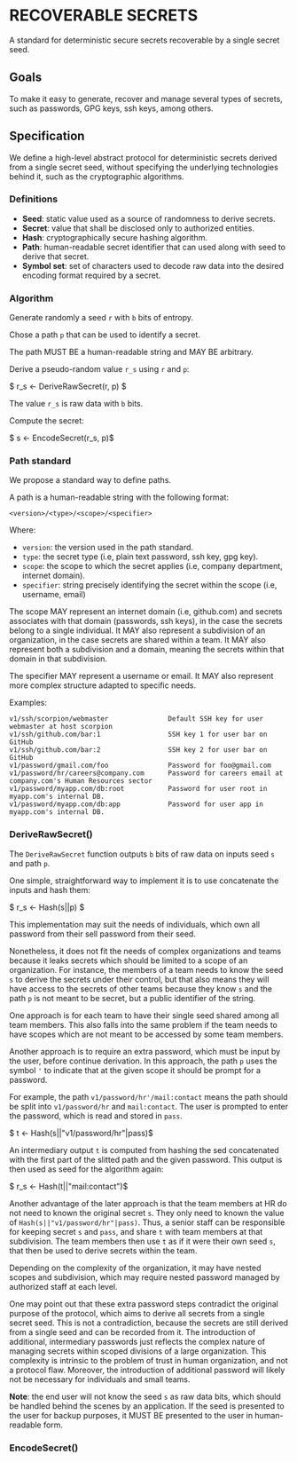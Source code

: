 # RECOVERABLE SECRETS

A standard for deterministic secure secrets recoverable by a single secret seed.

## Goals

To make it easy to generate, recover and manage several types of secrets, such
as passwords, GPG keys, ssh keys, among others.

## Specification

We define a high-level abstract protocol for deterministic secrets derived from
a single secret seed, without specifying the underlying technologies behind it,
such as the cryptographic algorithms.

### Definitions

- **Seed**: static value used as a source of randomness to derive secrets.
- **Secret**: value that shall be disclosed only to authorized entities.
- **Hash**: cryptographically secure hashing algorithm.
- **Path**: human-readable secret identifier that can used along with seed to
  derive that secret.
- **Symbol set**: set of characters used to decode raw data into the desired
  encoding format required by a secret.

### Algorithm

Generate randomly a seed `r` with `b` bits of entropy.

Chose a path `p` that can be used to identify a secret.

The path MUST BE a human-readable string and MAY BE arbitrary.

Derive a pseudo-random value `r_s` using `r` and `p`:

$ r_s <- DeriveRawSecret(r, p) $

The value `r_s` is raw data with `b` bits.

Compute the secret:

$ s <- EncodeSecret(r_s, p)$

### Path standard

We propose a standard way to define paths.

A path is a human-readable string with the following format:

```text
<version>/<type>/<scope>/<specifier>
```

Where:

- `version`: the version used in the path standard.
- `type`: the secret type (i.e, plain text password, ssh key, gpg key).
- `scope`: the scope to which the secret applies (i.e, company department, internet domain).
- `specifier`: string precisely identifying the secret within the scope (i.e, username, email)

The scope MAY  represent  an  internet  domain  (i.e,  github.com)  and  secrets
associates with that domain (passwords, ssh  keys),  in  the  case  the  secrets
belong to a single individual.  It  MAY  also  represent  a  subdivision  of  an
organization, in the case  secrets  are  shared  within  a  team.  It  MAY  also
represent both a subdivision and a  domain,  meaning  the  secrets  within  that
domain in that subdivision.

The specifier MAY represent a username or email.  It  MAY  also  represent  more
complex structure adapted to specific needs.

Examples:

```text
v1/ssh/scorpion/webmaster               Default SSH key for user webmaster at host scorpion
v1/ssh/github.com/bar:1                 SSH key 1 for user bar on GitHub
v1/ssh/github.com/bar:2                 SSH key 2 for user bar on GitHub
v1/password/gmail.com/foo               Password for foo@gmail.com
v1/password/hr/careers@company.com      Password for careers email at company.com's Human Resources sector
v1/password/myapp.com/db:root           Password for user root in myapp.com's internal DB.
v1/password/myapp.com/db:app            Password for user app in myapp.com's internal DB.
```

### DeriveRawSecret()

The `DeriveRawSecret` function outputs `b` bits of raw data on inputs  seed  `s`
and path `p`.

One simple, straightforward way to implement it is to use concatenate the inputs
and hash them:

$ r_s <- Hash(s||p) $

This implementation may suit the needs of individuals, which  own  all  password
from their sell password from their seed.

Nonetheless, it does not fit  the  needs  of  complex  organizations  and  teams
because it leaks secrets which should be limited to a scope of an  organization.
For instance, the members of a team needs to know the seed  `s`  to  derive  the
secrets under their control, but that also means they will have  access  to  the
secrets of other teams because they know `s` and the path `p` is not meant to be
secret, but a public identifier of the string.

One approach is for each team to have their single seed shared  among  all  team
members. This also falls into the same problem if the team needs to have  scopes
which are not meant to be accessed by some team members.

Another approach is to require an extra password, which must  be  input  by  the
user, before continue derivation. In this approach, the path `p` uses the symbol
`'` to indicate that at the given scope it should be prompt for a password.

For example, the path `v1/password/hr'/mail:contact` means the  path  should  be
split into `v1/password/hr` and `mail:contact`. The user is  prompted  to  enter
the password, which is read and stored in `pass`.

$ t <- Hash(s||"v1/password/hr"|pass)$

An intermediary output `t` is computed from hashing the  sed  concatenated  with
the first part of the slitted path and the given password. This output  is  then
used as seed for the algorithm again:

$ r_s <- Hash(t||"mail:contact")$

Another advantage of the later approach is that the team members at  HR  do  not
need to known the original secret `s`. They only need  to  known  the  value  of
`Hash(s||"v1/password/hr"|pass)`. Thus, a senior staff can  be  responsible  for
keeping secret `s`  and  `pass`,  and  share  `t`  with  team  members  at  that
subdivision. The team members then use `t` as if it were  their  own  seed  `s`,
that then be used to derive secrets within the team.

Depending on the complexity of the organization, it may have nested  scopes  and
subdivision, which may require nested password managed by  authorized  staff  at
each level.

One may point out that  these  extra  password  steps  contradict  the  original
purpose of the protocol, which aims to derive all secrets from a  single  secret
seed. This is not a contradiction, because the secrets are still derived from  a
single seed and can  be  recorded  from  it.  The  introduction  of  additional,
intermediary passwords just reflects the  complex  nature  of  managing  secrets
within scoped divisions of a large organization. This complexity is intrinsic to
the problem of trust in human organization, and not a protocol  flaw.  Moreover,
the introduction of  additional  password  will  likely  not  be  necessary  for
individuals and small teams.

**Note**: the end user will not know the seed `s` as raw data bits, which should
be handled behind the scenes by an application. If the seed is presented to  the
user for backup purposes, it MUST BE presented to  the  user  in  human-readable
form.

### EncodeSecret()
